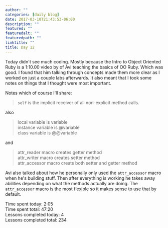 ```yaml
---
author: ""
categories: [daily blog]
date: 2017-03-10T21:43:53-06:00
description: ""
featured: ""
featuredalt: ""
featuredpath: ""
linktitle: ""
title: Day 12
---
```


Today didn't see much coding. Mostly because the Intro to Object Oriented Ruby is a 1:10.00 video by of Avi teaching the basics of OO Ruby. Which was good. I found that him talking through concepts made them more clear as I worked on just a couple labs afterwards. It also meant that I took some notes on things that I thought were most important.

Notes which of course I'll share:

>`self` is the implicit receiver of all non-explicit method calls.

also

>local variable is variable  
instance variable is @variable  
class variable is @@variable

and

>attr_reader macro creates getter method  
attr_writer macro creates setter method  
attr_accessor macro creats both setter and getter method

Avi also talked about how he personally only used the `attr_accessor` macro when he's building stuff. Then after everything is working he takes away abilities depending on what the methods actually are doing. The `attr_accessor` macro is the most flexible so it makes sense to use that by default.

Time spent today: 2:05  
Time spent total: 47:20  
Lessons completed today: 4  
Lessons completed total: 234
